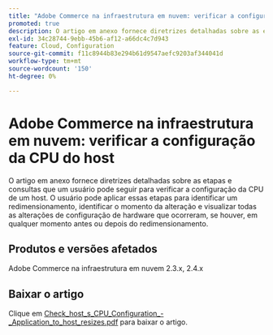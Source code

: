 ```yaml
---
title: "Adobe Commerce na infraestrutura em nuvem: verificar a configuração da CPU do host"
promoted: true
description: O artigo em anexo fornece diretrizes detalhadas sobre as etapas e consultas que um usuário pode seguir para verificar a configuração da CPU de um host. O usuário pode aplicar essas etapas para identificar um redimensionamento, identificar o momento da alteração e visualizar todas as alterações de configuração de hardware que ocorreram, se houver, em qualquer momento antes ou depois do redimensionamento.
exl-id: 34c28744-9ebb-45b6-af12-a66dc4c7d943
feature: Cloud, Configuration
source-git-commit: f11c8944b83e294b61d9547aefc9203af344041d
workflow-type: tm+mt
source-wordcount: '150'
ht-degree: 0%

---
```


# Adobe Commerce na infraestrutura em nuvem: verificar a configuração da CPU do host

O artigo em anexo fornece diretrizes detalhadas sobre as etapas e consultas que um usuário pode seguir para verificar a configuração da CPU de um host. O usuário pode aplicar essas etapas para identificar um redimensionamento, identificar o momento da alteração e visualizar todas as alterações de configuração de hardware que ocorreram, se houver, em qualquer momento antes ou depois do redimensionamento.

## Produtos e versões afetados

Adobe Commerce na infraestrutura em nuvem 2.3.x, 2.4.x

## Baixar o artigo

Clique em [Check_host_s_CPU_Configuration_-_Application_to_host_resizes.pdf](assets/Check_host_s_CPU_Configuration_-_Application_to_host_resizes.pdf) para baixar o artigo.
